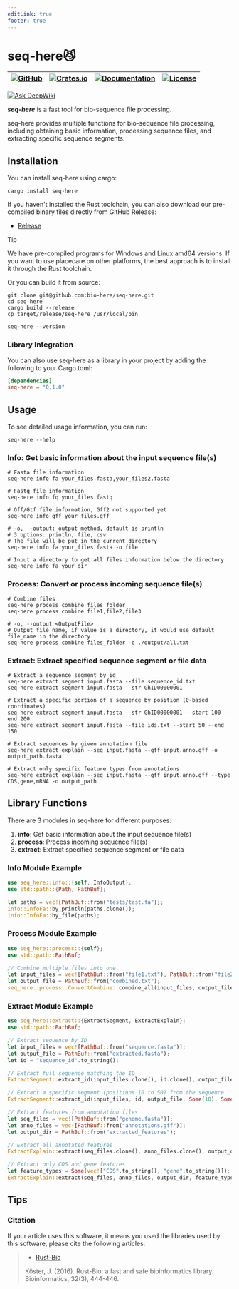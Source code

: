 ```yaml
---
editLink: true
footer: true
---
```


# seq-here😼
| [![GitHub](https://img.shields.io/badge/github-bio--here%2Fseq--here-blue.svg?style=for-the-badge)](https://github.com/bio-here/seq-here?style=for-the-badge) | [![Crates.io](https://img.shields.io/crates/v/seq-here.svg?style=for-the-badge)](https://crates.io/crates/seq-here) | [![Documentation](https://img.shields.io/docsrs/seq-here/latest?style=for-the-badge)](https://docs.rs/seq-here) | [![License](https://img.shields.io/crates/l/MIT.svg?style=for-the-badge)]() |
| --- | --- | --- | --- |

[![Ask DeepWiki](https://deepwiki.com/badge.svg)](https://deepwiki.com/bio-here/seq-here)

***seq-here*** is a fast tool for bio-sequence file processing.

seq-here provides multiple functions for bio-sequence file processing,
 including obtaining basic information, processing sequence files, and extracting specific sequence segments.

## Installation

You can install seq-here using cargo:

```shell
cargo install seq-here
```

If you haven't installed the Rust toolchain, you can also download our pre-compiled binary files directly from GitHub Release:
- [Release](https://github.com/bio-here/seq-here/release)

> [!Tip]
> We have pre-compiled programs for Windows and Linux amd64 versions. If you want to use placecare on other platforms,
> the best approach is to install it through the Rust toolchain.

Or you can build it from source:

```shell{3,4}
git clone git@github.com:bio-here/seq-here.git
cd seq-here
cargo build --release
cp target/release/seq-here /usr/local/bin

seq-here --version
```

### Library Integration

You can also use seq-here as a library in your project by adding the following to your Cargo.toml:

```toml
[dependencies]
seq-here = "0.1.0"
```

## Usage

To see detailed usage information, you can run:

```shell
seq-here --help
```

### Info: Get basic information about the input sequence file(s)

```shell
# Fasta file information
seq-here info fa your_files.fasta,your_files2.fasta

# Fastq file information
seq-here info fq your_files.fastq

# Gff/Gtf file information, Gff2 not supported yet
seq-here info gff your_files.gff

# -o, --output: output method, default is println
# 3 options: println, file, csv
# The file will be put in the current directory
seq-here info fa your_files.fasta -o file

# Input a directory to get all files information below the directory
seq-here info fa your_dir
```

### Process: Convert or process incoming sequence file(s)

```shell
# Combine files
seq-here process combine files_folder
seq-here process combine file1,file2,file3

# -o, --output <OutputFile>
# Output file name, if value is a directory, it would use default file_name in the directory
seq-here process combine files_folder -o ./output/all.txt
```

### Extract: Extract specified sequence segment or file data

```shell
# Extract a sequence segment by id
seq-here extract segment input.fasta --file sequence_id.txt
seq-here extract segment input.fasta --str GhID00000001

# Extract a specific portion of a sequence by position (0-based coordinates)
seq-here extract segment input.fasta --str GhID00000001 --start 100 --end 200
seq-here extract segment input.fasta --file ids.txt --start 50 --end 150

# Extract sequences by given annotation file
seq-here extract explain --seq input.fasta --gff input.anno.gff -o output_path.fasta

# Extract only specific feature types from annotations
seq-here extract explain --seq input.fasta --gff input.anno.gff --type CDS,gene,mRNA -o output_path
```

## Library Functions

There are 3 modules in seq-here for different purposes:

1. **info**: Get basic information about the input sequence file(s)
2. **process**: Process incoming sequence file(s)
3. **extract**: Extract specified sequence segment or file data

### Info Module Example

```rust
use seq_here::info::{self, InfoOutput};
use std::path::{Path, PathBuf};

let paths = vec![PathBuf::from("tests/test.fa")];
info::InfoFa::by_println(paths.clone());
info::InfoFa::by_file(paths);
```

### Process Module Example

```rust
use seq_here::process::{self};
use std::path::PathBuf;

// Combine multiple files into one
let input_files = vec![PathBuf::from("file1.txt"), PathBuf::from("file2.txt")];
let output_file = PathBuf::from("combined.txt");
seq_here::process::ConvertCombine::combine_all(input_files, output_file);
```

### Extract Module Example

```rust
use seq_here::extract::{ExtractSegment, ExtractExplain};
use std::path::PathBuf;

// Extract sequence by ID
let input_files = vec![PathBuf::from("sequence.fasta")];
let output_file = PathBuf::from("extracted.fasta");
let id = "sequence_id".to_string();

// Extract full sequence matching the ID
ExtractSegment::extract_id(input_files.clone(), id.clone(), output_file.clone(), None, None);

// Extract a specific segment (positions 10 to 50) from the sequence
ExtractSegment::extract_id(input_files, id, output_file, Some(10), Some(50));

// Extract features from annotation files
let seq_files = vec![PathBuf::from("genome.fasta")];
let anno_files = vec![PathBuf::from("annotations.gff")];
let output_dir = PathBuf::from("extracted_features");

// Extract all annotated features
ExtractExplain::extract(seq_files.clone(), anno_files.clone(), output_dir.clone(), None);

// Extract only CDS and gene features
let feature_types = Some(vec!["CDS".to_string(), "gene".to_string()]);
ExtractExplain::extract(seq_files, anno_files, output_dir, feature_types);
```

## Tips

### Citation
If your article uses this software, it means you used the libraries used by this software, please cite the following articles:

> - [Rust-Bio](https://academic.oup.com/bioinformatics/article/32/3/444/1743419?login=false)
>
> Köster, J. (2016). Rust-Bio: a fast and safe bioinformatics library. Bioinformatics, 32(3), 444-446.